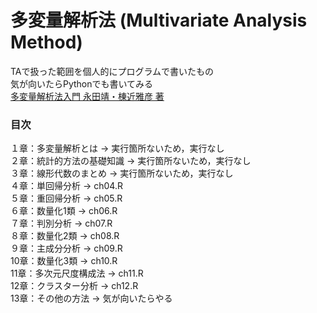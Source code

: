 # 多変量解析法 (Multivariate Analysis Method)
TAで扱った範囲を個人的にプログラムで書いたもの<br>
気が向いたらPythonでも書いてみる<br>
[多変量解析法入門 永田靖・棟近雅彦 著](https://www.saiensu.co.jp/search/?isbn=978-4-7819-0980-6&y=2001#detail)<br>

### 目次
１章：多変量解析とは → 実行箇所ないため，実行なし<br>
２章：統計的方法の基礎知識 → 実行箇所ないため，実行なし<br>
３章：線形代数のまとめ → 実行箇所ないため，実行なし<br>
４章：単回帰分析 → ch04.R<br>
５章：重回帰分析 → ch05.R<br>
６章：数量化1類 → ch06.R<br>
７章：判別分析 → ch07.R<br>
８章：数量化2類 → ch08.R<br>
９章：主成分分析 → ch09.R<br>
10章：数量化3類 → ch10.R<br>
11章：多次元尺度構成法 → ch11.R<br>
12章：クラスター分析 → ch12.R<br>
13章：その他の方法 → 気が向いたらやる
